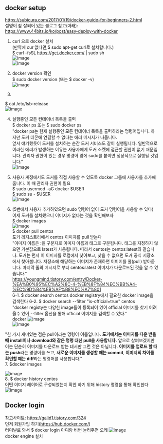 ## docker setup
https://subicura.com/2017/01/19/docker-guide-for-beginners-2.html  
설명이 참 잘되어 있는 블로그 참고(아래):  
https://www.44bits.io/ko/post/easy-deploy-with-docker  
  
1. curl 으로 docker 설치  
(만약에 cur 없다면,$ sudo apt-get curl로 설치합니다.)  
$ curl -fsSL https://get.docker.com/ | sudo sh  
![image](https://user-images.githubusercontent.com/56099627/81249918-c5e81880-905a-11ea-94b3-d2bd4079fbc3.png)  
![image](https://user-images.githubusercontent.com/56099627/81249984-df896000-905a-11ea-86a0-82208dcd7e8b.png)  
  
2. docker version 확인  
$ sudo docker version  (또는 $ docker -v)  
![image](https://user-images.githubusercontent.com/56099627/81250048-0182e280-905b-11ea-9ae4-8c2561a5ca2b.png)  
  
3.   
$ cat /etc/lsb-release  
![image](https://user-images.githubusercontent.com/56099627/81260854-d8238000-9075-11ea-963b-e71fe2ea0d9d.png)  
  
4. 실행중인 모든 컨테이너 목록을 출력  
$ docker ps 또는 $ sudo docker ps  
"docker ps는 현재 실행중인 모든 컨테이너 목록을 출력하라는 명령어입니다. 하지만 도커 데몬에 연결할 수 없다는 에러 메시지가 나옵니다.  
앞서 얘기했듯이 도커를 설치하는 순간 도커 서비스도 같이 실행됩니다. 일반적으로 이러한 에러가 발생하는 이유는 사용자에게 도커 소켓에 접근할 권한이 없기 때문입니다. 관리자 권한이 있는 경우 명령어 앞에 sudo를 붙이면 정상적으로 실행될 것입니다."  
![image](https://user-images.githubusercontent.com/56099627/81261228-a65ee900-9076-11ea-80d0-eaf27c158314.png)  
  
5. 사용자 계정에서도 도커를 직접 사용할 수 있도록 docker 그룹에 사용자를 추가해줍니다. 이 때 관리자 권한이 필요  
$ sudo usermod -aG docker $USER  
$ sudo su - $USER  
![image](https://user-images.githubusercontent.com/56099627/81261503-2e44f300-9077-11ea-9de4-812a565f556d.png)  
  
6. (5번에서 사용자 추가하였으면 sudo 명령어 없이 도커 명령어을 사용할 수 있다) 이제 도커를 설치했으니 이미지가 없다는 것을 확인해보자  
$ docker images  
![image](https://user-images.githubusercontent.com/56099627/81261774-9c89b580-9077-11ea-8f1e-0f3f165b13b9.png)  
$ docker pull centos  
도커 레지스트리에서 centos 이미지를 pull 받는다  
"이미지 이름은 :을 구분자로 이미지 이름과 태그로 구분됩니다. 태그를 지정하지 않으면 기본값으로 latest가 사용됩니다. 따라서 centos는 centos:latest와 같습니다. 도커는 먼저 이 이미지를 로컬에서 찾아보고, 찾을 수 없으면 도커 공식 저장소에서 찾아봅니다. 저장소에 해당하는 이미지가 존재하면 이미지를 풀(pull) 받아옵니다. 마지막 줄의 메시지로 부터  centos:latest 이미지가 다운로드된 것을 알 수 있습니다."  
https://youngmind.tistory.com/entry/Docker-%EA%B0%95%EC%A2%8C-4-%EB%8F%84%EC%BB%A4-%EC%9D%B4%EB%AF%B8%EC%A7%801  
6-1. $ docker search centos
docker registry에서 필요한 docker image을 검색한다
6-2. $ docker search --filter "is-official=true" centos  
"docker registy는 다양한 image들이 등록되어 있어 official 이미지를 찾기 어려울수 있어 --filter 옵션을 통해 official 이미지를 검색할 수 있다."  
docker
![image](https://user-images.githubusercontent.com/56099627/81262686-3bfb7800-9079-11ea-976b-c2b226aa2b55.png)  
![image](https://user-images.githubusercontent.com/56099627/81263295-60a41f80-907a-11ea-8e42-2d5dc0cb76bc.png)  
  
"한 가지 재미있는 점은 pull이라는 명령어 이름입니다. **도커에서는 이미지를 다운 받을 때 install이나 download와 같은 명령 대신 pull을 사용합니다.** 앞으로 살펴보겠지만 이는 단순히 이미지를 다운로드 받는 데서만 그런 것은 아닙니다. **이미지를 업로드 할 때는 push**라는 명령어를 쓰고, **새로운 이미지를 생성할 때는 commit**, **이미지의 차이를 확인할 때는 diff**라는 명령어를 사용합니다."  
7. $docker images  
  
![image](https://user-images.githubusercontent.com/56099627/81263586-e3c57580-907a-11ea-9880-abb4c1e89292.png)  
8. $ docker history centos  
어떤 이미지 레이어로 구성되었는지 확인 하기 위해 history 명령을 통해 확인한다  
![image](https://user-images.githubusercontent.com/56099627/81265857-ba0e4d80-907e-11ea-8992-46372a742d86.png)  

## Docker login
참고사이트: https://galid1.tistory.com/324  
먼저 회원가입 하기(https://hub.docker.com/)  
터미널로 와서 $ docker login 아디랑 비번 눌러주면 오케
![image](https://user-images.githubusercontent.com/56099627/81267447-779a4000-9081-11ea-8320-6458e81f8310.png)  
docker engine 설치  
